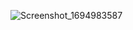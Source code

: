 ![Screenshot_1694983587](https://github.com/TheRetr0F0x/Weather-App/assets/64565509/b4925551-0a97-4dc0-82f0-f655ec7ce9ae)                                                                                                                                                                                                                                                                                                                                                                                                                                                                                                                                                            
